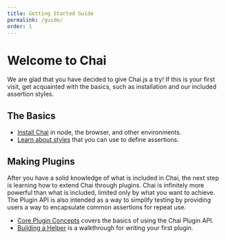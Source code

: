 ```yaml
---
title: Getting Started Guide
permalink: /guide/
order: 1
---
```


# Welcome to Chai

We are glad that you have decided to give Chai.js a try! If this is your first
visit, get acquainted with the basics, such as installation and our included
assertion styles.

## The Basics

- [Install Chai]({{site.github.url}}/guide/installation/) in node, the browser, and other environments.
- [Learn about styles]({{site.github.url}}/guide/styles/) that you can use to define assertions.

## Making Plugins

After you have a solid knowledge of what is included in Chai, the next step is
learning how to extend Chai through plugins. Chai is infinitely more powerful
than what is included, limited only by what you want to achieve. The Plugin API
is also intended as a way to simplify testing by providing users a way to
encapsulate common assertions for repeat use.

- [Core Plugin Concepts]({{site.github.url}}/guide/plugins/) covers the basics of using the Chai Plugin API.
- [Building a Helper]({{site.github.url}}/guide/helpers/) is a walkthrough for writing your first plugin.
